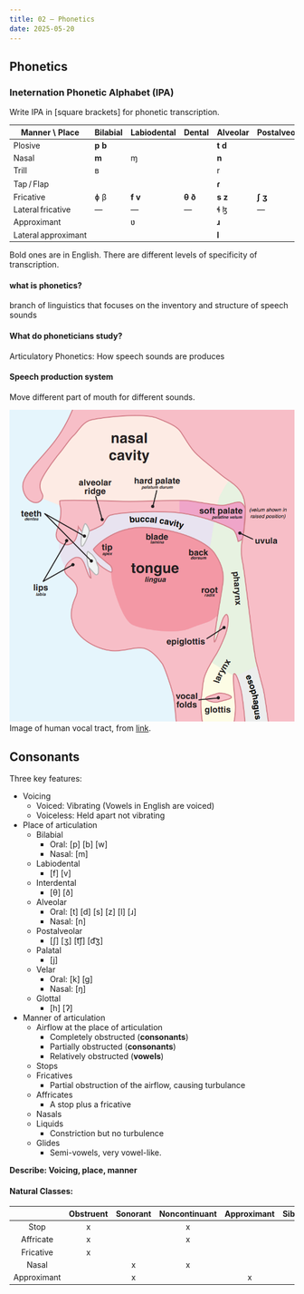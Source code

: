 ```yaml
---
title: 02 – Phonetics
date: 2025-05-20
---
```


## Phonetics

### Ineternation Phonetic Alphabet (IPA)
Write IPA in [square brackets] for phonetic transcription.

| Manner \ Place      | Bilabial    | Labiodental | Dental      | Alveolar     | Postalveolar | Retroflex | Palatal | Velar       | Uvular | Pharyngeal | Glottal |
| ------------------- | ----------- | ----------- | ----------- | ------------ | ------------ | --------- | ------- | ----------- | ------ | ---------- | ------- |
| Plosive             | **p** **b** |             |             | **t** **d**  |              | ʈ ɖ       | c ɟ     | **k** **g** | q ɢ    |            | **ʔ**   |
| Nasal               | **m**       | ɱ           |             | **n**        |              | ɳ         | ɲ       | **ŋ**       | ɴ      |            |         |
| Trill               | ʙ           |             |             | r            |              |           |         |             | ʀ      |            |         |
| Tap / Flap          |             |             |             | **ɾ**        |              | ɽ         |         |             |        |            |         |
| Fricative           | ɸ β         | **f** **v** | **θ** **ð** | **s** **z**  | **ʃ** **ʒ**  | ʂ ʐ       | ç ʝ     | x ɣ         | χ ʁ    | ħ ʕ        | **h** ɦ |
| Lateral fricative   | —           | —           | —           | ɬ ɮ          | —            | —         |         |             |        |            |         |
| Approximant         |             | ʋ           |             | **ɹ**        |              | ɻ         | **j**   | ɰ           |        |            |         |
| Lateral approximant |             |             |             | **l**        |              | ɭ         | ʎ       | ʟ           |        |            |         |

Bold ones are in English. There are different levels of specificity of transcription.

#### what is phonetics?
branch of linguistics that focuses on the inventory and structure of speech sounds

#### What do phoneticians study?
Articulatory Phonetics: How speech sounds are produces

#### Speech production system
Move different part of mouth for different sounds.

![](notes/courses/LING-UA-1/images/02-1.png) Image of human vocal tract, from [ link](https://www.researchgate.net/figure/PA-articulation-points-left-Human-vocal-tract-right-IPA-vowels-consonants_fig2_357296500).

## Consonants
Three key features:
- Voicing
  - Voiced: Vibrating (Vowels in English are voiced)
  - Voiceless: Held apart not vibrating
- Place of articulation
  - Bilabial
    - Oral: [p] [b] [w]
    - Nasal: [m]
  - Labiodental
    - [f] [v]
  - Interdental
    - [θ] [ð]
  - Alveolar
    - Oral: [t] [d] [s] [z] [l] [ɹ]
    - Nasal: [n]
  - Postalveolar
    - [ʃ] [ʒ] [t͡ʃ] [d͡ʒ]
  - Palatal
    - [j]
  - Velar
    - Oral: [k] [g]
    - Nasal: [ŋ]
  - Glottal
      - [h] [ʔ]
- Manner of articulation
  - Airflow at the place of articulation
    - Completely obstructed (**consonants**)
    - Partially obstructed (**consonants**)
    - Relatively obstructed (**vowels**)
  - Stops
  - Fricatives
    - Partial obstruction of the airflow, causing turbulance
  - Affricates
    - A stop plus a fricative
  - Nasals
  - Liquids
    - Constriction but no turbulence
  - Glides
    - Semi-vowels, very vowel-like.

**Describe: Voicing, place, manner**

#### Natural Classes:
|              | **Obstruent** | **Sonorant** | **Noncontinuant** | **Approximant** | **Sibilant** |
| :----------: | :-----------: | :----------: | :---------------: | :-------------: | :----------: |
|     Stop     |       x       |              |         x         |                 |              |
|   Affricate  |       x       |              |         x         |                 |       x      |
|   Fricative  |       x       |              |                   |                 |       x      |
|     Nasal    |               |       x      |         x         |                 |              |
|  Approximant |               |       x      |                   |        x        |              |
